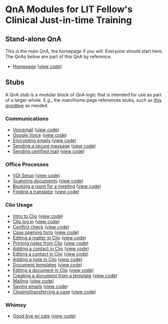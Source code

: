 # QnA Modules for LIT Fellow's Clinical Just-in-time Training

## Stand-alone QnA
This is the main QnA, the homepage if you will. Everyone should start here. The QnAs below are part of this QnA by reference. 
- [Homepage](https://www.qnamarkup.net/i/?source=https://suffolklitlab.org/clio/qnas/index.txt) ([view code](https://www.qnamarkup.org/?source=https://suffolklitlab.org/clio/qnas/index.txt))

## Stubs
A QnA stub is a modular block of QnA logic that is intended for use as part of a larger whole. E.g., the main/home page references stubs, such as [this goodbye](https://www.qnamarkup.net/i/?source=https://suffolklitlab.org/clio/qnas/cats.txt) as needed.

### Communications
- [Voicemail](https://www.qnamarkup.net/i/?source=https://suffolklitlab.org/clio/qnas/voicemail.txt) ([view code](https://www.qnamarkup.org/?source=https://suffolklitlab.org/clio/qnas/voicemail.txt))
- [Google Voice](https://www.qnamarkup.net/i/?source=https://suffolklitlab.org/clio/qnas/Google_Voice.txt) ([view code](https://www.qnamarkup.org/?source=https://suffolklitlab.org/clio/qnas/Google_Voice.txt))
- [Encrypting emails](https://www.qnamarkup.net/i/?source=https://suffolklitlab.org/clio/qnas/Email_encryption.txt) ([view code](https://www.qnamarkup.org/?source=https://suffolklitlab.org/clio/qnas/Email_encryption.txt))
- [Sending a secure message](https://www.qnamarkup.net/i/?source=https://suffolklitlab.org/clio/qnas/Secure_messages_qna.txt) ([view code](https://www.qnamarkup.org/?source=https://suffolklitlab.org/clio/qnas/Secure_messages_qna.txt))
- [Sending certified mail](https://www.qnamarkup.net/i/?source=https://suffolklitlab.org/clio/qnas/Certify_mail.txt) ([view code](https://www.qnamarkup.org/?source=https://suffolklitlab.org/clio/qnas/Certify_mail.txt))

### Office Processes
- [VDI Setup](https://www.qnamarkup.net/i/?source=https://suffolklitlab.org/clio/qnas/VDI_setup.txt) ([view code](https://www.qnamarkup.org/?source=https://suffolklitlab.org/clio/qnas/VDI_setup.txt))
- [Scanning documents](https://www.qnamarkup.net/i/?source=https://suffolklitlab.org/clio/qnas/Scanning.txt) ([view code](https://www.qnamarkup.org/?source=https://suffolklitlab.org/clio/qnas/Scanning.txt))
- [Booking a room for a meeting](https://www.qnamarkup.net/i/?source=https://suffolklitlab.org/clio/qnas/BookRoom.txt) ([view code](https://www.qnamarkup.org/?source=https://suffolklitlab.org/clio/qnas/BookRoom.txt))
- [Finding a translator](https://www.qnamarkup.net/i/?source=https://suffolklitlab.org/clio/qnas/Translator.txt) ([view code](https://www.qnamarkup.org/?source=https://suffolklitlab.org/clio/qnas/Translator.txt))

### Clio Usage
- [Intro to Clio](https://www.qnamarkup.net/i/?source=https://suffolklitlab.org/clio/qnas/ClioIntro.txt) ([view code](https://www.qnamarkup.org/?source=https://suffolklitlab.org/clio/qnas/ClioIntro.txt))
- [Clio log in](https://www.qnamarkup.net/i/?source=https://suffolklitlab.org/clio/qnas/Clio_login.txt) ([view code](https://www.qnamarkup.org/?source=https://suffolklitlab.org/clio/qnas/Clio_login.txt))
- [Conflict check](https://www.qnamarkup.net/i/?source=https://suffolklitlab.org/clio/qnas/Conflictqna.txt) ([view code](https://www.qnamarkup.org/?source=https://suffolklitlab.org/clio/qnas/Conflictqna.txt))
- [Case opening form](https://www.qnamarkup.net/i/?source=https://suffolklitlab.org/clio/qnas/Case_opening.txt) ([view code](https://www.qnamarkup.org/?source=https://suffolklitlab.org/clio/qnas/Case_opening.txt))
- [Editing a matter in Clio](https://www.qnamarkup.net/i/?source=https://suffolklitlab.org/clio/qnas/EditMatter.txt) ([view code](https://www.qnamarkup.org/?source=https://suffolklitlab.org/clio/qnas/EditMatter.txt))
- [Printing notes from Clio](https://www.qnamarkup.net/i/?source=https://suffolklitlab.org/clio/qnas/Print_notes.txt) ([view code](https://www.qnamarkup.org/?source=https://suffolklitlab.org/clio/qnas/Print_notes.txt))
- [Adding a contact in Clio](https://www.qnamarkup.net/i/?source=https://suffolklitlab.org/clio/qnas/AddContact.txt) ([view code](https://www.qnamarkup.org/?source=https://suffolklitlab.org/clio/qnas/AddContact.txt))
- [Editing a contact in Clio](https://www.qnamarkup.net/i/?source=https://suffolklitlab.org/clio/qnas/EditContact.txt) ([view code](https://www.qnamarkup.org/?source=https://suffolklitlab.org/clio/qnas/EditContact.txt))
- [Adding a note in Clio](https://www.qnamarkup.net/i/?source=https://suffolklitlab.org/clio/qnas/AddNote.txt) ([view code](https://www.qnamarkup.org/?source=https://suffolklitlab.org/clio/qnas/AddNote.txt))
- [Document templates](https://www.qnamarkup.net/i/?source=https://suffolklitlab.org/clio/qnas/document_template.txt) ([view code](https://www.qnamarkup.org/?source=https://suffolklitlab.org/clio/qnas/document_template.txt))
- [Editing a document in Clio](https://www.qnamarkup.net/i/?source=https://suffolklitlab.org/clio/qnas/edit_documents.txt) ([view code](https://www.qnamarkup.org/?source=https://suffolklitlab.org/clio/qnas/edit_documents.txt))
- [Creating a document from a template](https://www.qnamarkup.net/i/?source=https://suffolklitlab.org/clio/qnas/document_template_ver.2.txt) ([view code](https://www.qnamarkup.org/?source=https://suffolklitlab.org/clio/qnas/document_template_ver.2.txt))
- [Mailing](https://www.qnamarkup.net/i/?source=https://suffolklitlab.org/clio/qnas/mail_letter.txt) ([view code](https://www.qnamarkup.org/?source=https://suffolklitlab.org/clio/qnas/mail_letter.txt))
- [Saving emails](https://www.qnamarkup.net/i/?source=https://suffolklitlab.org/clio/qnas/SaveEmail.txt) ([view code](https://www.qnamarkup.org/?source=https://suffolklitlab.org/clio/qnas/SaveEmail.txt))
- [Closing/transferring a case](https://www.qnamarkup.net/i/?source=https://suffolklitlab.org/clio/qnas/Closing_transfer.txt) ([view code](https://www.qnamarkup.org/?source=https://suffolklitlab.org/clio/qnas/Closing_transfer.txt))

### Whimsy
- [Good bye w/ cats](https://www.qnamarkup.net/i/?source=https://suffolklitlab.org/clio/qnas/cats.txt) ([view code](https://www.qnamarkup.org/?source=https://suffolklitlab.org/clio/qnas/cats.txt))
